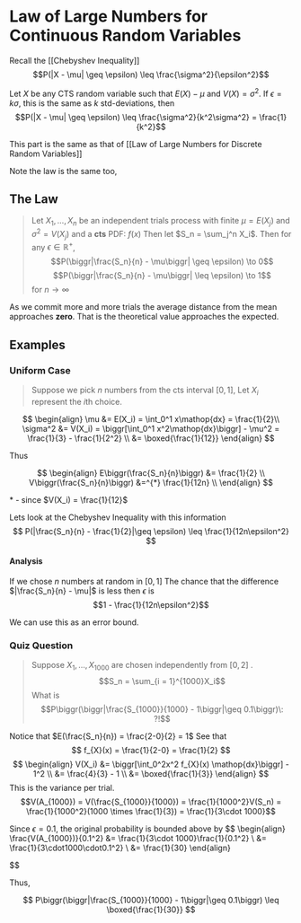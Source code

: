 # Law of Large Numbers for Continuous Random Variables
Recall the [[Chebyshev Inequality]]
$$P(|X - \mu| \geq \epsilon) \leq \frac{\sigma^2}{\epsilon^2}$$

Let $X$ be any CTS random variable such that $E(X) - \mu$ and $V(X) = \sigma^2$. If $\epsilon = k\sigma$, this is the same as $k$ std-deviations, then
$$P(|X - \mu| \geq \epsilon) \leq \frac{\sigma^2}{k^2\sigma^2} = \frac{1}{k^2}$$

This part is the same as that of [[Law of Large Numbers for Discrete Random Variables]]

Note the law is the same too,
## The Law
> Let $X_1, \dotso, X_n$ be an independent trials process with finite $\mu = E(X_j)$ and $\sigma^2 = V(X_j)$ and a **cts** PDF: $f(x)$
> Then let $S_n = \sum_j^n X_i$. Then for any $\epsilon\in\mathbb{R^+}$,
> $$P(\biggr|\frac{S_n}{n} - \mu\biggr| \geq \epsilon) \to 0$$
> $$P(\biggr|\frac{S_n}{n} - \mu\biggr| \leq \epsilon) \to 1$$
> for $n \to \infty$ 

As we commit more and more trials the average distance from the mean approaches **zero**. That is the theoretical value approaches the expected. 

## Examples
### Uniform Case
> Suppose we pick $n$ numbers from the cts interval $[0, 1]$, Let $X_i$ represent the $i$th choice. 

$$
\begin{align}
	\mu &= E(X_i) = \int_0^1 x\mathop{dx} = \frac{1}{2}\\
	\sigma^2 &= V(X_i) = \biggr[\int_0^1 x^2\mathop{dx}\biggr] - \mu^2 = \frac{1}{3} - \frac{1}{2^2} \\
	&= \boxed{\frac{1}{12}}
\end{align}
$$

Thus

$$
\begin{align}
	E\biggr(\frac{S_n}{n}\biggr) &= \frac{1}{2} \\
	V\biggr(\frac{S_n}{n}\biggr) &=^{*} \frac{1}{12n} \\
\end{align}
$$

\* - since $V(X_i) = \frac{1}{12}$

Lets look at the Chebyshev Inequality with this information
$$
P(|\frac{S_n}{n} - \frac{1}{2}|\geq \epsilon) \leq \frac{1}{12n\epsilon^2}
$$

#### Analysis
If we chose $n$ numbers at random in $[0, 1]$ The chance that 
the difference $|\frac{S_n}{n} - \mu|$ is less then $\epsilon$ is $$1 - \frac{1}{12n\epsilon^2}$$


We can use this as an error bound. 

### Quiz Question
> Suppose $X_1,\dotso, X_{1000}$ are chosen independently from $[0, 2]$ .
> $$S_n = \sum_{i = 1}^{1000}X_i$$
> What is 
> $$P\biggr(\biggr|\frac{S_{1000}}{1000} - 1\biggr|\geq 0.1\biggr)\: ?!$$

Notice that $E(\frac{S_n}{n}) = \frac{2-0}{2} = 1$
See that 
$$
f_{X}(x) = \frac{1}{2-0} = \frac{1}{2}
$$
$$
\begin{align}
	V(X_i) &= \biggr[\int_0^2x^2 f_{X}(x) \mathop{dx}\biggr] - 1^2 \\
	     &= \frac{4}{3} - 1 \\
		 &= \boxed{\frac{1}{3}}
\end{align}
$$
This is the variance per trial.
$$V(A_{1000}) = V(\frac{S_{1000}}{1000}) = \frac{1}{1000^2}V(S_n) = \frac{1}{1000^2}(1000 \times \frac{1}{3}) = \frac{1}{3\cdot 1000}$$


Since $\epsilon = 0.1$, the original probability  is bounded above by 
$$
\begin{align}
\frac{V(A_{1000})}{0.1^2} 
	&= \frac{1}{3\cdot 1000}\frac{1}{0.1^2} \\
	&= \frac{1}{3\cdot1000\cdot0.1^2} \\
	&= \frac{1}{30}
\end{align}

$$

Thus, 

$$
P\biggr(\biggr|\frac{S_{1000}}{1000} - 1\biggr|\geq 0.1\biggr) \leq \boxed{\frac{1}{30}}
$$